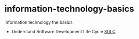 # information-technology-basics
information technology the basics

- Understand Software Development Life Cycle [SDLC](https://phoenixnap.com/blog/software-development-life-cycle)
